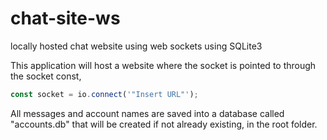 # chat-site-ws

locally hosted chat website using web sockets using SQLite3

This application will host a website where the socket is pointed to through the socket const,

  ```javascript 
const socket = io.connect('"Insert URL"');
```

All messages and account names are saved into a database called "accounts.db" that will be created if not already existing, in the root folder.

